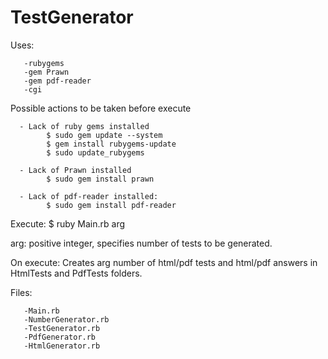 TestGenerator
=============

       
Uses: 

       -rubygems
       -gem Prawn
       -gem pdf-reader
       -cgi
       
Possible actions to be taken before execute

      - Lack of ruby gems installed 
            $ sudo gem update --system
            $ gem install rubygems-update
            $ sudo update_rubygems
            
      - Lack of Prawn installed
            $ sudo gem install prawn
            
      - Lack of pdf-reader installed:
            $ sudo gem install pdf-reader
            
Execute: $ ruby Main.rb arg

arg: positive integer, specifies number of tests to be generated.

On execute: Creates arg number of html/pdf tests and html/pdf answers in HtmlTests and PdfTests folders.

Files:        

       -Main.rb
       -NumberGenerator.rb
       -TestGenerator.rb
       -PdfGenerator.rb
       -HtmlGenerator.rb
       
       



       
